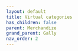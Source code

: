 ```yaml
---
layout: default
title: Virtual categories
has_children: false
parent: Merchandize
grand_parent: Gally
nav_order: 2
---
```

